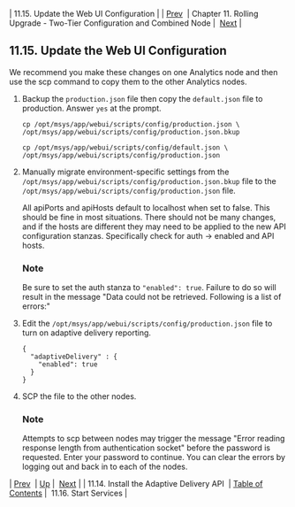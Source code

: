 | 11.15. Update the Web UI Configuration |
| [Prev](upgrade.two_tier.configuration.software_upgrade_rolling)  | Chapter 11. Rolling Upgrade - Two-Tier Configuration and Combined Node |  [Next](upgrade.two_tier.configuration.start_services_rolling) |

## 11.15. Update the Web UI Configuration

We recommend you make these changes on one Analytics node and then use the scp command to copy them to the other Analytics nodes.

1.  Backup the `production.json` file then copy the `default.json` file to production. Answer `yes` at the prompt.

    ```
    cp /opt/msys/app/webui/scripts/config/production.json \
    /opt/msys/app/webui/scripts/config/production.json.bkup

    cp /opt/msys/app/webui/scripts/config/default.json \
    /opt/msys/app/webui/scripts/config/production.json
    ```

2.  Manually migrate environment-specific settings from the `/opt/msys/app/webui/scripts/config/production.json.bkup` file to the `/opt/msys/app/webui/scripts/config/production.json` file.

    All apiPorts and apiHosts default to localhost when set to false. This should be fine in most situations. There should not be many changes, and if the hosts are different they may need to be applied to the new API configuration stanzas. Specifically check for auth -> enabled and API hosts.

    ### Note

    Be sure to set the auth stanza to `"enabled": true`. Failure to do so will result in the message "Data could not be retrieved. Following is a list of errors:"

3.  Edit the `/opt/msys/app/webui/scripts/config/production.json` file to turn on adaptive delivery reporting.

    ```
    {
      "adaptiveDelivery" : {
        "enabled": true
      }
    }
    ```

4.  SCP the file to the other nodes.

    ### Note

    Attempts to scp between nodes may trigger the message "Error reading response length from authentication socket" before the password is requested. Enter your password to continue. You can clear the errors by logging out and back in to each of the nodes.

| [Prev](upgrade.two_tier.configuration.software_upgrade_rolling)  | [Up](upgrade.two_tier_configuration_rolling) |  [Next](upgrade.two_tier.configuration.start_services_rolling) |
| 11.14. Install the Adaptive Delivery API  | [Table of Contents](index) |  11.16. Start Services |

